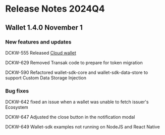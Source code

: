 # Release Notes 2024Q4

## Wallet 1.4.0 November 1

### New features and updates

DCKW-555 Released [Cloud wallet ](../../developer-documentation/wallet-sdk/cloud-wallet.md)

DCKW-629 Removed Transak code to prepare for token migration

DCKW-590 Refactored wallet-sdk-core and wallet-sdk-data-store to support Custom Data Storage Injection

### Bug fixes

DCKW-642  fixed an issue when a wallet was unable to fetch issuer's Ecosystem

DCKW-647 Adjusted the close button in the notification modal

DCKW-649 Wallet-sdk examples not running on NodeJS and React Native
